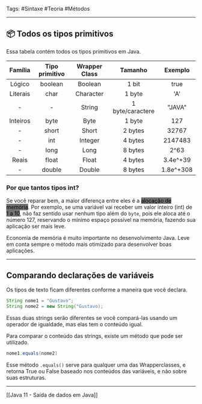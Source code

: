 Tags: #Sintaxe #Teoria #Métodos 

---
## 📦 Todos os tipos primitivos

Essa tabela contém todos os tipos primitivos em Java.

| Família  | Tipo primitivo | Wrapper Class |     Tamanho      |  Exemplo  |
| :------: | :------------: | :-----------: | :--------------: | :-------: |
|  Lógico  |    boolean     |    Boolean    |      1 bit       |   true    |
| Literais |      char      |   Character   |      1 byte      |    'A'    |
|    -     |       -        |    String     | 1 byte/caractere |  "JAVA"   |
| Inteiros |      byte      |     Byte      |      1 byte      |    127    |
|    -     |     short      |     Short     |     2 bytes      |   32767   |
|    -     |      int       |    Integer    |     4 bytes      |  2147483  |
|    -     |      long      |     Long      |     8 bytes      |   2^63    |
|  Reais   |     float      |     Float     |     4 bytes      | 3.4e^+39  |
|    -     |     double     |    Double     |     8 bytes      | 1.8e^+308 |

### Por que tantos tipos int?

Se você reparar bem, a maior diferença entre eles é a <mark style="background: #727272;">alocação de memória</mark>. Por exemplo, se uma variável vai receber um valor inteiro (int) de <mark style="background: #727272;">1 a 10</mark>, não faz sentido usar nenhum tipo além do `byte`, pois ele aloca até o número 127, reservando o mínimo espaço possível na memória, fazendo sua aplicação ser mais leve.

Economia de memória é muito importante no desenvolvimento Java. Leve em conta sempre o método mais otimizado para desenvolver boas aplicações.

---
## Comparando declarações de variáveis

Os tipos de texto ficam diferentes conforme a maneira que você declara.

```java
String nome1 = "Gustavo";
String nome2 = new String("Gustavo);
```

Essas duas strings serão diferentes se você compará-las usando um operador de igualdade, mas elas tem o conteúdo igual.

Para comparar o conteúdo das strings, existe um método que pode ser utilizado.

```java
nome1.equals(nome2)
```

Esse método `.equals()` serve para qualquer uma das Wrapperclasses, e retorna True ou False baseado nos conteúdos das variáveis, e não sobre suas estruturas.

---

[[Java 11 - Saída de dados em Java]]
